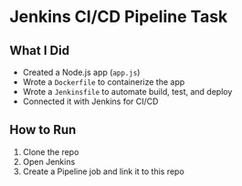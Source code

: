 # Jenkins CI/CD Pipeline Task

## What I Did
- Created a Node.js app (`app.js`)
- Wrote a `Dockerfile` to containerize the app
- Wrote a `Jenkinsfile` to automate build, test, and deploy
- Connected it with Jenkins for CI/CD

## How to Run
1. Clone the repo
2. Open Jenkins
3. Create a Pipeline job and link it to this repo
